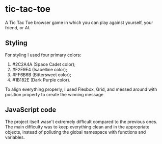 # tic-tac-toe
A Tic Tac Toe browser game in which you can play against yourself, your friend, or AI. 

## Styling 
For styling I used four primary colors:

1) #2C2A4A (Space Cadet color);
2) #F2E9E4 (Isabelline color);
3) #FF6B6B (Bittersweet color);
4) #1B182E (Dark Purple color).

To align everything properly, I used Flexbox, Grid, and messed around with position property to create the winning message

## JavaScript code
The project itself wasn't extremely difficult compared to the previous ones. The main difficulty was to keep everything clean and in the appropriate objects, instead of polluting the global namespace with functions and variables.
